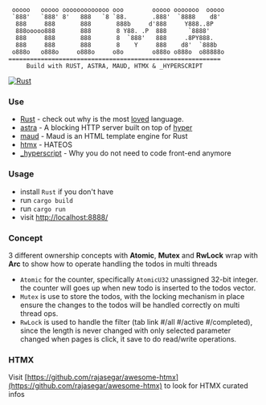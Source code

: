 
     ooooo   ooooo ooooooooooooo ooo        ooooo ooooooo  ooooo 
     `888'   `888' 8'   888   `8 `88.       .888'  `8888    d8'  
      888     888       888       888b     d'888     Y888..8P    
      888ooooo888       888       8 Y88. .P  888      `8888'     
      888     888       888       8  `888'   888     .8PY888.    
      888     888       888       8    Y     888    d8'  `888b   
     o888o   o888o     o888o     o8o        o888o o888o  o88888o
    ===========================================================
         Build with RUST, ASTRA, MAUD, HTMX & _HYPERSCRIPT

[![Rust](https://github.com/syarul/todomvc-rust-astra-maud-htmx-_hyperscript/actions/workflows/rust.yml/badge.svg)](https://github.com/syarul/todomvc-rust-astra-maud-htmx-_hyperscript/actions/workflows/rust.yml)
### Use
- [Rust](https://www.rust-lang.org/) - check out why is the most [loved](https://survey.stackoverflow.co/2023/#programming-scripting-and-markup-languages) language.
- [astra](https://github.com/ibraheemdev/astra) - A blocking HTTP server built on top of [hyper](https://github.com/hyperium/hyper)
- [maud](https://github.com/lambda-fairy/maud) - Maud is an HTML template engine for Rust
- [htmx](https://htmx.org/) - HATEOS
- [_hyperscript](https://hyperscript.org/) - Why you do not need to code front-end anymore

### Usage
- install `Rust` if you don't have
- run `cargo build`
- run `cargo run`
- visit [http://localhost:8888/](http://localhost:8888/)

### Concept
3 different ownership concepts with **Atomic**, **Mutex** and **RwLock** wrap with **Arc** to show how to operate handling the todos in multi threads
- `Atomic` for the counter, specifically `AtomicU32` unassigned 32-bit integer. the counter will goes up when new todo is inserted to the todos vector.
- `Mutex` is use to store the todos, with the locking mechanism in place ensure the changes to the todos will be handled correctly on multi thread ops.
- `RwLock` is used to handle the filter (tab link #/all #/active #/completed), since the length is never changed with only selected parameter changed when pages is click, it save to do read/write operations.

### HTMX
Visit [https://github.com/rajasegar/awesome-htmx](https://github.com/rajasegar/awesome-htmx) to look for HTMX curated infos